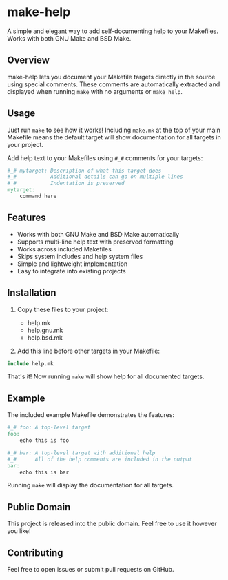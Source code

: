# make-help

A simple and elegant way to add self-documenting help to your Makefiles. Works with both GNU Make and BSD Make.

## Overview

make-help lets you document your Makefile targets directly in the source using special comments. These comments are automatically extracted and displayed when running `make` with no arguments or `make help`.

## Usage

Just run `make` to see how it works! Including `make.mk` at the top of your main Makefile means the default target will show documentation for all targets in your project.

Add help text to your Makefiles using `#_#` comments for your targets:

```makefile
#_# mytarget: Description of what this target does
#_#           Additional details can go on multiple lines
#_#           Indentation is preserved
mytarget:
    command here
```

## Features

- Works with both GNU Make and BSD Make automatically
- Supports multi-line help text with preserved formatting
- Works across included Makefiles
- Skips system includes and help system files
- Simple and lightweight implementation
- Easy to integrate into existing projects

## Installation

1. Copy these files to your project:
   - help.mk
   - help.gnu.mk
   - help.bsd.mk

2. Add this line before other targets in your Makefile:
```makefile
include help.mk
```

That's it! Now running `make` will show help for all documented targets.

## Example

The included example Makefile demonstrates the features:

```makefile
#_# foo: A top-level target
foo:
    echo this is foo

#_# bar: A top-level target with additional help
#_#      All of the help comments are included in the output
bar:
    echo this is bar
```

Running `make` will display the documentation for all targets.

## Public Domain

This project is released into the public domain. Feel free to use it however you like!

## Contributing

Feel free to open issues or submit pull requests on GitHub.

